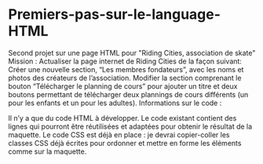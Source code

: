 # Premiers-pas-sur-le-language-HTML
Second projet sur une page HTML pour "Riding Cities, association de skate"
Mission : Actualiser la page internet de Riding Cities de la façon suivant:
Créer une nouvelle section, “Les membres fondateurs”, avec les noms et photos des créateurs de l’association.
Modifier la section comprenant le bouton “Télécharger le planning de cours” pour ajouter un titre et deux boutons permettant de télécharger deux plannings de cours différents (un pour les enfants et un pour les adultes).
Informations sur le code :

Il n’y a que du code HTML à développer.
Le code existant contient des lignes qui pourront être réutilisées et adaptées pour obtenir le résultat de la maquette.
Le code CSS est déjà en place : je devrai copier-coller les classes CSS déjà écrites pour ordonner et mettre en forme les éléments comme sur la maquette.
